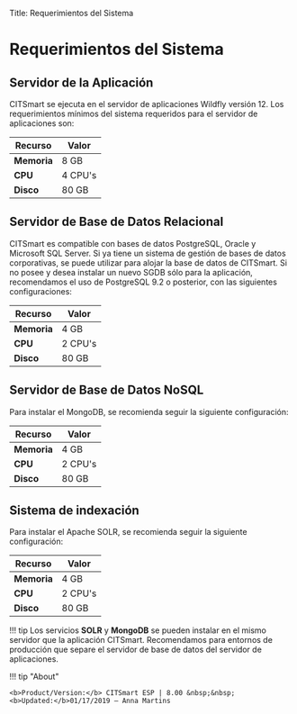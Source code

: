 Title: Requerimientos del Sistema

# Requerimientos del Sistema


## Servidor de la Aplicación

CITSmart se ejecuta en el servidor de aplicaciones Wildfly versión 12. Los requerimientos mínimos del sistema requeridos para el servidor de aplicaciones son:

| Recurso | Valor  |
|---------|---------|
| **Memoria** | 8 GB   |
| **CPU**     | 4 CPU's |
| **Disco**   | 80 GB   |

## Servidor de Base de Datos Relacional

CITSmart es compatible con bases de datos PostgreSQL, Oracle y Microsoft SQL Server. Si ya tiene un sistema de gestión de bases de datos corporativas, se puede utilizar para alojar la base de datos de CITSmart. Si no posee y desea instalar un nuevo SGDB sólo para la aplicación, recomendamos el uso de PostgreSQL 9.2 o posterior, con las siguientes configuraciones:

| Recurso | Valor   |
|---------|---------|
| **Memoria** | 4 GB   |
| **CPU**     | 2 CPU's |
| **Disco**   | 80 GB   |

##  Servidor de Base de Datos NoSQL

Para instalar el MongoDB, se recomienda seguir la siguiente configuración:

| Recurso | Valor   |
|---------|---------|
| **Memoria** | 4 GB   |
| **CPU**     | 2 CPU's |
| **Disco**   | 80 GB   |

## Sistema de indexación

Para instalar el Apache SOLR, se recomienda seguir la siguiente configuración:

| Recurso | Valor   |
|---------|---------|
| **Memoria** | 4 GB   |
| **CPU**     | 2 CPU's |
| **Disco**   | 80 GB   |

!!! tip
    Los servicios **SOLR** y **MongoDB** se pueden instalar en el mismo servidor que la aplicación CITSmart. Recomendamos para entornos de producción que separe el servidor de base de datos del servidor de aplicaciones.
   
!!! tip "About"

    <b>Product/Version:</b> CITSmart ESP | 8.00 &nbsp;&nbsp;
    <b>Updated:</b>01/17/2019 – Anna Martins

